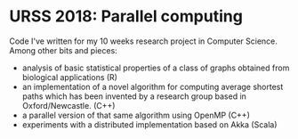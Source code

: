 # URSS 2018: Parallel computing
Code I've written for my 10 weeks research project in Computer Science.
Among other bits and pieces:
  - analysis of basic statistical properties of a class of graphs obtained from biological applications (R)
  - an implementation of a novel algorithm for computing average shortest paths which has been invented by a research group based in Oxford/Newcastle. (C++)
  - a parallel version of that same algorithm using OpenMP (C++)
  - experiments with a distributed implementation based on Akka (Scala)
